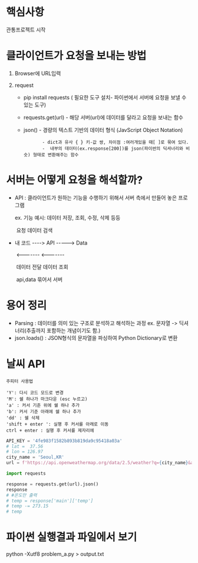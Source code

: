 # 핵심사항

관통프로젝트 시작



# 클라이언트가 요청을 보내는 방법

1. Browser에 URL입력

2. request

   * pip install requests ( 필요한 도구 설치- 파이썬에서 서버에 요청을 보낼 수 있는 도구)

   * requests.get(url) - 해당 서버(url)에 데이터를 달라고 요청을 보내는 함수

   * json()  - 경량의 텍스트 기반의 데이터 형식 (JavScript Object Notation)

     			- dict과 유사 { } 키-값 쌍, 차이점 :여러개있을 때[ ]로 묶여 있다. 
     			-  내부의 데이터(ex.response[200])를 json(파이썬의 딕셔너리와 비슷) 형태로 변환해주는 함수

     

# 서버는 어떻게 요청을 해석할까?

* API : 클라이언트가 원하는 기능을 수행하기 위해서 서버 측에서 만들어 놓은 프로그램

  ex. 기능 예시: 데이터 저장, 조회, 수정, 삭제 등등

  

  ​               요청        데이터 검색

* 내 코드  ---->   API      ----->        Data

  ​            <-------            <-------      

  ​        데이터 전달      데이터 조회  

  ​                        api,data 묶어서 서버





# 용어 정리

* Parsing : 데이터를 의미 있는 구조로 분석하고 해석하는 과정 ex. 문자열 -> 딕셔너리(추출까지 포함하는 개념이기도 함.)
* json.loads() : JSON형식의 문자열을 파싱하여  Python Dictionary로 변환





# 날씨 API

```mark
주피터 사용법

'Y': 다시 코드 모드로 변경
'M': 쉘 하나가 마크다운 (esc 누르고)
'a' : 커서 기준 위에 쉘 하나 추가
'b': 커서 기준 아래에 쉘 하나 추가
'dd' : 쉘 삭제
'shift + enter ': 실행 후 커서를 아래로 이동
ctrl + enter : 실행 후 커서를 제자리에
```

```python
API_KEY = '4fe983f1582b893b819da9c95418a03a'
# lat =  37.56
# lon = 126.97
city_name = 'Seoul,KR'
url = f'https://api.openweathermap.org/data/2.5/weather?q={city_name}&appid={API_KEY}'

import requests

response = requests.get(url).json()
response
# #온도만 출력
# temp = response['main']['temp']
# temp -= 273.15
# temp
```



# 파이썬 실행결과 파일에서 보기

python -Xutf8 problem_a.py > output.txt